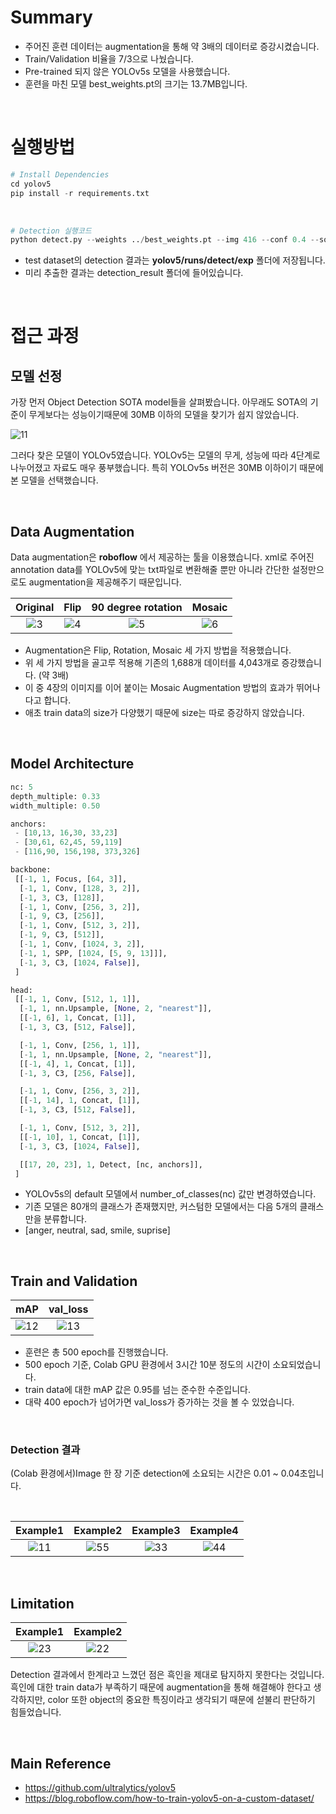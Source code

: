 # Summary

- 주어진 훈련 데이터는 augmentation을 통해 약 3배의 데이터로 증강시켰습니다.
- Train/Validation 비율을 7/3으로 나눴습니다.
- Pre-trained 되지 않은 YOLOv5s 모델을 사용했습니다.
- 훈련을 마친 모델 best_weights.pt의 크기는 13.7MB입니다.

<br>

# 실행방법

``` python
# Install Dependencies
cd yolov5
pip install -r requirements.txt
```

<br>

``` python
# Detection 실행코드
python detect.py --weights ../best_weights.pt --img 416 --conf 0.4 --source ../dataset/test/img
```

- test dataset의 detection 결과는 **yolov5/runs/detect/exp** 폴더에 저장됩니다.
- 미리 추출한 결과는 detection_result 폴더에 들어있습니다.

<br>


# 접근 과정


## 모델 선정

가장 먼저 Object Detection SOTA model들을 살펴봤습니다. 아무래도 SOTA의 기준이 무게보다는 성능이기때문에 30MB 이하의 모델을 찾기가 쉽지 않았습니다.

![11](https://user-images.githubusercontent.com/96368476/167912977-3aff2b7e-ea61-4d9e-82f9-61c4ef9cdc7a.png)

그러다 찾은 모델이 YOLOv5였습니다. YOLOv5는 모델의 무게, 성능에 따라 4단계로 나누어졌고 자료도 매우 풍부했습니다. 특히 YOLOv5s 버전은 30MB 이하이기 때문에 본 모델을 선택했습니다.


<br>


## Data Augmentation

Data augmentation은 **roboflow** 에서 제공하는 툴을 이용했습니다. xml로 주어진 annotation data를 YOLOv5에 맞는 txt파일로 변환해줄 뿐만 아니라 간단한 설정만으로도 augmentation을 제공해주기 때문입니다. <br>

| Original | Flip | 90 degree rotation | Mosaic |
|:-:|:-:|:-:|:-:|
| ![3](https://user-images.githubusercontent.com/96368476/167915772-7bb34600-7b66-4e09-a3dc-0d55be4623f0.png) | ![4](https://user-images.githubusercontent.com/96368476/167916127-a8843886-e858-44b1-82cf-c022cad21590.png) | ![5](https://user-images.githubusercontent.com/96368476/167916132-5bc2a597-002e-4105-b39b-39e769fabd70.png) | ![6](https://user-images.githubusercontent.com/96368476/167916141-5fd06fa5-fae4-4cf6-bc87-ad5d0c774a6e.png) |

- Augmentation은 Flip, Rotation, Mosaic 세 가지 방법을 적용했습니다.
- 위 세 가지 방법을 골고루 적용해 기존의 1,688개 데이터를 4,043개로 증강했습니다. (약 3배)
- 이 중 4장의 이미지를 이어 붙이는 Mosaic Augmentation 방법의 효과가 뛰어나다고 합니다.
- 애초 train data의 size가 다양했기 때문에 size는 따로 증강하지 않았습니다.


<br>

## Model Architecture

``` python
nc: 5
depth_multiple: 0.33
width_multiple: 0.50

anchors:
 - [10,13, 16,30, 33,23] 
 - [30,61, 62,45, 59,119] 
 - [116,90, 156,198, 373,326] 

backbone:
 [[-1, 1, Focus, [64, 3]],
  [-1, 1, Conv, [128, 3, 2]],
  [-1, 3, C3, [128]],
  [-1, 1, Conv, [256, 3, 2]],
  [-1, 9, C3, [256]],
  [-1, 1, Conv, [512, 3, 2]],
  [-1, 9, C3, [512]],
  [-1, 1, Conv, [1024, 3, 2]],
  [-1, 1, SPP, [1024, [5, 9, 13]]],
  [-1, 3, C3, [1024, False]],
 ]

head:
 [[-1, 1, Conv, [512, 1, 1]],
  [-1, 1, nn.Upsample, [None, 2, "nearest"]],
  [[-1, 6], 1, Concat, [1]],
  [-1, 3, C3, [512, False]],

  [-1, 1, Conv, [256, 1, 1]],
  [-1, 1, nn.Upsample, [None, 2, "nearest"]],
  [[-1, 4], 1, Concat, [1]],
  [-1, 3, C3, [256, False]],

  [-1, 1, Conv, [256, 3, 2]],
  [[-1, 14], 1, Concat, [1]],
  [-1, 3, C3, [512, False]],

  [-1, 1, Conv, [512, 3, 2]],
  [[-1, 10], 1, Concat, [1]],
  [-1, 3, C3, [1024, False]],

  [[17, 20, 23], 1, Detect, [nc, anchors]],
 ]
```

- YOLOv5s의 default 모델에서 number_of_classes(nc) 값만 변경하였습니다. 
- 기존 모델은 80개의 클래스가 존재했지만, 커스텀한 모델에서는 다음 5개의 클래스만을 분류합니다.
- [anger, neutral, sad, smile, suprise]


<br>


## Train and Validation

| mAP | val_loss |
|:-:|:-:|
| ![12](https://user-images.githubusercontent.com/96368476/167996759-2095ef03-8c21-4ef5-9dce-ac9105260ca9.png) | ![13](https://user-images.githubusercontent.com/96368476/167996762-f9f81115-9f9f-44bd-91a0-2e1020636e07.png) |

- 훈련은 총 500 epoch를 진행했습니다.
- 500 epoch 기준, Colab GPU 환경에서 3시간 10분 정도의 시간이 소요되었습니다.
- train data에 대한 mAP 값은 0.95를 넘는 준수한 수준입니다.
- 대략 400 epoch가 넘어가면 val_loss가 증가하는 것을 볼 수 있었습니다.

<br>


### Detection 결과

(Colab 환경에서)Image 한 장 기준 detection에 소요되는 시간은 0.01 ~ 0.04초입니다.

<br>

| Example1 | Example2 | Example3 | Example4 |
|:-:|:-:|:-:|:-:|
| ![11](https://user-images.githubusercontent.com/96368476/168008730-8ce06cbd-35d2-4a06-bcf7-f51afb6a992c.jpg) | ![55](https://user-images.githubusercontent.com/96368476/168008740-375c091a-2223-4ba6-8bc1-e39cdeaa205e.JPG) | ![33](https://user-images.githubusercontent.com/96368476/168008866-cd0b7b48-f793-4d19-a837-59b0577efda8.jpg) | ![44](https://user-images.githubusercontent.com/96368476/168008871-447ffb13-7ca9-46ba-af4d-5a6a28c21e32.jpg) |



<br>



## Limitation

| Example1 | Example2 |
|:-:|:-:|
| ![23](https://user-images.githubusercontent.com/96368476/168003009-633f3097-9ac1-46c7-acfb-eabbd5c5ea69.jpg) | ![22](https://user-images.githubusercontent.com/96368476/168003022-a7dd6188-40c7-41d8-bb5c-63bb36735be9.jpg) |

Detection 결과에서 한계라고 느꼈던 점은 흑인을 제대로 탐지하지 못한다는 것입니다. 흑인에 대한 train data가 부족하기 때문에 augmentation을 통해 해결해야 한다고 생각하지만, color 또한 object의 중요한 특징이라고 생각되기 때문에 섣불리 판단하기 힘들었습니다.

<br>

## Main Reference
- https://github.com/ultralytics/yolov5
- https://blog.roboflow.com/how-to-train-yolov5-on-a-custom-dataset/

